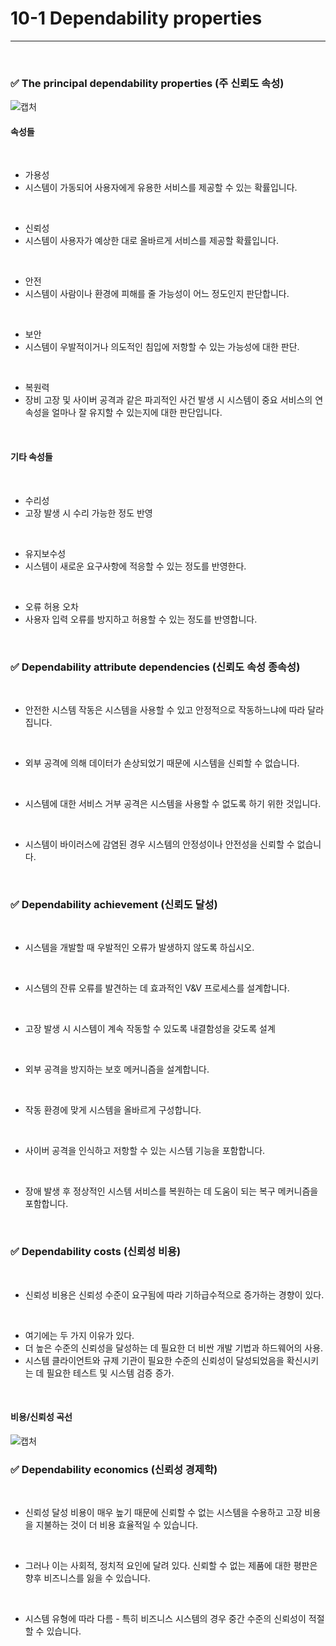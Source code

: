 # 10-1 Dependability properties
---

<br>

### ✅ The principal dependability properties (주 신뢰도 속성)
![캡처](https://i.imgur.com/NKGU9BW.png)
<br>

#### 속성들
<br>

-  가용성
  - 시스템이 가동되어 사용자에게 유용한 서비스를 제공할 수 있는 확률입니다.
<br>

-  신뢰성
  - 시스템이 사용자가 예상한 대로 올바르게 서비스를 제공할 확률입니다.
<br>

-  안전
  - 시스템이 사람이나 환경에 피해를 줄 가능성이 어느 정도인지 판단합니다.
<br>

-  보안
  - 시스템이 우발적이거나 의도적인 침입에 저항할 수 있는 가능성에 대한 판단.
<br>

-  복원력
  - 장비 고장 및 사이버 공격과 같은 파괴적인 사건 발생 시 시스템이 중요 서비스의 연속성을 얼마나 잘 유지할 수 있는지에 대한 판단입니다.
<br>

#### 기타 속성들
<br>

-  수리성
  - 고장 발생 시 수리 가능한 정도 반영
<br>

-  유지보수성
  - 시스템이 새로운 요구사항에 적응할 수 있는 정도를 반영한다.
<br>

-  오류 허용 오차
  - 사용자 입력 오류를 방지하고 허용할 수 있는 정도를 반영합니다.
<br>

### ✅ Dependability attribute dependencies (신뢰도 속성 종속성)
<br>

-  안전한 시스템 작동은 시스템을 사용할 수 있고 안정적으로 작동하느냐에 따라 달라집니다.
<br>

-  외부 공격에 의해 데이터가 손상되었기 때문에 시스템을 신뢰할 수 없습니다.
<br>

-  시스템에 대한 서비스 거부 공격은 시스템을 사용할 수 없도록 하기 위한 것입니다.
<br>

-  시스템이 바이러스에 감염된 경우 시스템의 안정성이나 안전성을 신뢰할 수 없습니다.
<br>

### ✅ Dependability achievement (신뢰도 달성)
<br>

-  시스템을 개발할 때 우발적인 오류가 발생하지 않도록 하십시오.
<br>

-  시스템의 잔류 오류를 발견하는 데 효과적인 V&V 프로세스를 설계합니다.
<br>

-  고장 발생 시 시스템이 계속 작동할 수 있도록 내결함성을 갖도록 설계
<br>

-  외부 공격을 방지하는 보호 메커니즘을 설계합니다.
<br>

-  작동 환경에 맞게 시스템을 올바르게 구성합니다.
<br>

-  사이버 공격을 인식하고 저항할 수 있는 시스템 기능을 포함합니다.
<br>

-  장애 발생 후 정상적인 시스템 서비스를 복원하는 데 도움이 되는 복구 메커니즘을 포함합니다.
<br>

### ✅ Dependability costs (신뢰성 비용)
<br>

-  신뢰성 비용은 신뢰성 수준이 요구됨에 따라 기하급수적으로 증가하는 경향이 있다.
<br>

-  여기에는 두 가지 이유가 있다. 
  - 더 높은 수준의 신뢰성을 달성하는 데 필요한 더 비싼 개발 기법과 하드웨어의 사용.
  - 시스템 클라이언트와 규제 기관이 필요한 수준의 신뢰성이 달성되었음을 확신시키는 데 필요한 테스트 및 시스템 검증 증가.
<br>

#### 비용/신뢰성 곡선
![캡처](https://i.imgur.com/SgbNELW.png)
<br>

### ✅ Dependability economics (신뢰성 경제학)
<br>

-  신뢰성 달성 비용이 매우 높기 때문에 신뢰할 수 없는 시스템을 수용하고 고장 비용을 지불하는 것이 더 비용 효율적일 수 있습니다. 
<br>

-  그러나 이는 사회적, 정치적 요인에 달려 있다. 신뢰할 수 없는 제품에 대한 평판은 향후 비즈니스를 잃을 수 있습니다.
<br>

-  시스템 유형에 따라 다름 - 특히 비즈니스 시스템의 경우 중간 수준의 신뢰성이 적절할 수 있습니다.
<br>
